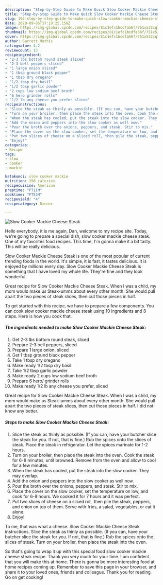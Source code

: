 ```yaml
---
description: "Step-by-Step Guide to Make Quick Slow Cooker Mackie Cheese Steak"
title: "Step-by-Step Guide to Make Quick Slow Cooker Mackie Cheese Steak"
slug: 192-step-by-step-guide-to-make-quick-slow-cooker-mackie-cheese-steak
date: 2020-09-06T17:19:25.156Z
image: https://img-global.cpcdn.com/recipes/81c1efc1bcdfa56f/751x532cq70/slow-cooker-mackie-cheese-steak-recipe-main-photo.jpg
thumbnail: https://img-global.cpcdn.com/recipes/81c1efc1bcdfa56f/751x532cq70/slow-cooker-mackie-cheese-steak-recipe-main-photo.jpg
cover: https://img-global.cpcdn.com/recipes/81c1efc1bcdfa56f/751x532cq70/slow-cooker-mackie-cheese-steak-recipe-main-photo.jpg
author: Garrett Mathis
ratingvalue: 4.2
reviewcount: 13
recipeingredient:
- "2-3 lbs bottom round steak sliced"
- "2-3 bell peppers sliced"
- "1 large onion sliced"
- "1 tbsp ground black pepper"
- "1 tbsp dry oregano"
- "1/2 tbsp dry basil"
- "1/2 tbsp garlic powder"
- "2 cups low sodium beef broth"
- "6 hero grinder rolls"
- "1/2 lb any cheese you prefer sliced"
recipeinstructions:
- "Slice the steak as thinly as possible. (If you can, have your butcher slice the steak for you. If not, that is fine.) Rub the spices onto the slices of steak. Place the steak in refrigerator. Let the spices marinate for 1-2 hours."
- "Turn on your broiler, then place the steak into the oven. Cook the steak for 6-8 minutes, until browned. Remove from the oven and allow to cool for a few minutes."
- "When the steak has cooled, put the steak into the slow cooker. They may overlap."
- "Add the onion and peppers into the slow cooker as well now."
- "Pour the broth over the onions, peppers, and steak. Stir to mix."
- "Place the cover on the slow cooker, set the temperature on low, and cook for 6-8 hours. We cooked it for 7 hours and it was perfect."
- "Put two slices of cheese on a sliced roll, then pile the steak, peppers, and onion on top of them. Serve with fries, a salad, vegetables, or eat it alone."
- "Enjoy!"
categories:
- Recipe
tags:
- slow
- cooker
- mackie

katakunci: slow cooker mackie 
nutrition: 150 calories
recipecuisine: American
preptime: "PT11M"
cooktime: "PT53M"
recipeyield: "4"
recipecategory: Dinner

---
```



![Slow Cooker Mackie Cheese Steak](https://img-global.cpcdn.com/recipes/81c1efc1bcdfa56f/751x532cq70/slow-cooker-mackie-cheese-steak-recipe-main-photo.jpg)

Hello everybody, it is me again, Dan, welcome to my recipe site. Today, we're going to prepare a special dish, slow cooker mackie cheese steak. One of my favorites food recipes. This time, I'm gonna make it a bit tasty. This will be really delicious.

Slow Cooker Mackie Cheese Steak is one of the most popular of current trending foods in the world. It's simple, it is fast, it tastes delicious. It is enjoyed by millions every day. Slow Cooker Mackie Cheese Steak is something that I have loved my whole life. They're fine and they look wonderful.

Great recipe for Slow Cooker Mackie Cheese Steak. When I was a child, my mom would make us Steak-umms about every other month. She would pull apart the two pieces of steak slices, then cut those pieces in half.


To get started with this recipe, we have to prepare a few components. You can cook slow cooker mackie cheese steak using 10 ingredients and 8 steps. Here is how you cook that.

<!--inarticleads1-->

##### The ingredients needed to make Slow Cooker Mackie Cheese Steak:

1. Get 2-3 lbs bottom round steak, sliced
1. Prepare 2-3 bell peppers, sliced
1. Prepare 1 large onion, sliced
1. Get 1 tbsp ground black pepper
1. Take 1 tbsp dry oregano
1. Make ready 1/2 tbsp dry basil
1. Take 1/2 tbsp garlic powder
1. Make ready 2 cups low sodium beef broth
1. Prepare 6 hero/ grinder rolls
1. Make ready 1/2 lb any cheese you prefer, sliced


Great recipe for Slow Cooker Mackie Cheese Steak. When I was a child, my mom would make us Steak-umms about every other month. She would pull apart the two pieces of steak slices, then cut those pieces in half. I did not know any better. 

<!--inarticleads2-->

##### Steps to make Slow Cooker Mackie Cheese Steak:

1. Slice the steak as thinly as possible. (If you can, have your butcher slice the steak for you. If not, that is fine.) Rub the spices onto the slices of steak. Place the steak in refrigerator. Let the spices marinate for 1-2 hours.
1. Turn on your broiler, then place the steak into the oven. Cook the steak for 6-8 minutes, until browned. Remove from the oven and allow to cool for a few minutes.
1. When the steak has cooled, put the steak into the slow cooker. They may overlap.
1. Add the onion and peppers into the slow cooker as well now.
1. Pour the broth over the onions, peppers, and steak. Stir to mix.
1. Place the cover on the slow cooker, set the temperature on low, and cook for 6-8 hours. We cooked it for 7 hours and it was perfect.
1. Put two slices of cheese on a sliced roll, then pile the steak, peppers, and onion on top of them. Serve with fries, a salad, vegetables, or eat it alone.
1. Enjoy!


To me, that was what a cheese. Slow Cooker Mackie Cheese Steak instructions. Slice the steak as thinly as possible. (If you can, have your butcher slice the steak for you. If not, that is fine.) Rub the spices onto the slices of steak. Turn on your broiler, then place the steak into the oven. 

So that's going to wrap it up with this special food slow cooker mackie cheese steak recipe. Thank you very much for your time. I am confident that you will make this at home. There is gonna be more interesting food at home recipes coming up. Remember to save this page in your browser, and share it to your loved ones, friends and colleague. Thank you for reading. Go on get cooking!
